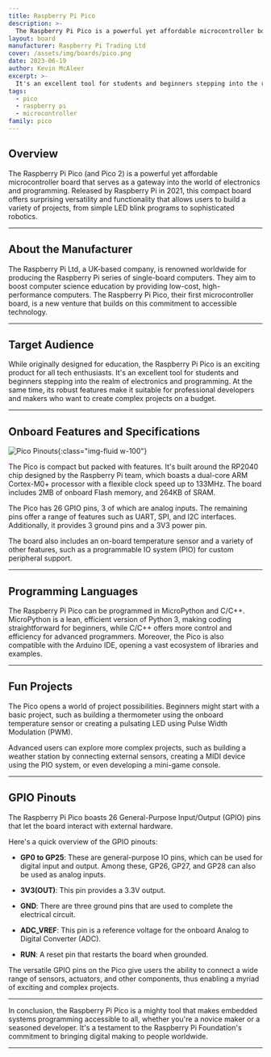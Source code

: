 ```yaml
---
title: Raspberry Pi Pico
description: >- 
  The Raspberry Pi Pico is a powerful yet affordable microcontroller board that serves as a gateway into the world of electronics and programming.
layout: board
manufacturer: Raspberry Pi Trading Ltd
cover: /assets/img/boards/pico.png
date: 2023-06-19
author: Kevin McAleer
excerpt: >-
  It's an excellent tool for students and beginners stepping into the realm of electronics and programming
tags:
  - pico
  - raspberry pi
  - microcontroller
family: pico
---
```


## Overview

The Raspberry Pi Pico (and Pico 2) is a powerful yet affordable microcontroller board that serves as a gateway into the world of electronics and programming. Released by Raspberry Pi in 2021, this compact board offers surprising versatility and functionality that allows users to build a variety of projects, from simple LED blink programs to sophisticated robotics.

---

## About the Manufacturer

The Raspberry Pi Ltd, a UK-based company, is renowned worldwide for producing the Raspberry Pi series of single-board computers. They aim to boost computer science education by providing low-cost, high-performance computers. The Raspberry Pi Pico, their first microcontroller board, is a new venture that builds on this commitment to accessible technology.

---

## Target Audience

While originally designed for education, the Raspberry Pi Pico is an exciting product for all tech enthusiasts. It's an excellent tool for students and beginners stepping into the realm of electronics and programming. At the same time, its robust features make it suitable for professional developers and makers who want to create complex projects on a budget.

---

## Onboard Features and Specifications

![Pico Pinouts](/assets/img/boards/picopinouts.jpg){:class="img-fluid w-100"}

The Pico is compact but packed with features. It's built around the RP2040 chip designed by the Raspberry Pi team, which boasts a dual-core ARM Cortex-M0+ processor with a flexible clock speed up to 133MHz. The board includes 2MB of onboard Flash memory, and 264KB of SRAM.

The Pico has 26 GPIO pins, 3 of which are analog inputs. The remaining pins offer a range of features such as UART, SPI, and I2C interfaces. Additionally, it provides 3 ground pins and a 3V3 power pin.

The board also includes an on-board temperature sensor and a variety of other features, such as a programmable IO system (PIO) for custom peripheral support.

---

## Programming Languages

The Raspberry Pi Pico can be programmed in MicroPython and C/C++. MicroPython is a lean, efficient version of Python 3, making coding straightforward for beginners, while C/C++ offers more control and efficiency for advanced programmers. Moreover, the Pico is also compatible with the Arduino IDE, opening a vast ecosystem of libraries and examples.

---

## Fun Projects

The Pico opens a world of project possibilities. Beginners might start with a basic project, such as building a thermometer using the onboard temperature sensor or creating a pulsating LED using Pulse Width Modulation (PWM).

Advanced users can explore more complex projects, such as building a weather station by connecting external sensors, creating a MIDI device using the PIO system, or even developing a mini-game console.

---

## GPIO Pinouts

The Raspberry Pi Pico boasts 26 General-Purpose Input/Output (GPIO) pins that let the board interact with external hardware.

Here's a quick overview of the GPIO pinouts:

* **GP0 to GP25**: These are general-purpose IO pins, which can be used for digital input and output. Among these, GP26, GP27, and GP28 can also be used as analog inputs.

* **3V3(OUT)**: This pin provides a 3.3V output.

* **GND**: There are three ground pins that are used to complete the electrical circuit.

* **ADC_VREF**: This pin is a reference voltage for the onboard Analog to Digital Converter (ADC).

* **RUN**: A reset pin that restarts the board when grounded.

The versatile GPIO pins on the Pico give users the ability to connect a wide range of sensors, actuators, and other components, thus enabling a myriad of exciting and complex projects.

---

In conclusion, the Raspberry Pi Pico is a mighty tool that makes embedded systems programming accessible to all, whether you're a novice maker or a seasoned developer. It's a testament to the Raspberry Pi Foundation's commitment to bringing digital making to people worldwide.

---
